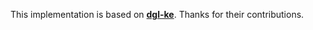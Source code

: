 This implementation is based on [**dgl-ke**](https://github.com/awslabs/dgl-ke). Thanks for their contributions.
